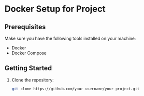 # Docker Setup for Project

## Prerequisites

Make sure you have the following tools installed on your machine:

- Docker
- Docker Compose

## Getting Started

1. Clone the repository:

   ```bash
   git clone https://github.com/your-username/your-project.git
